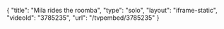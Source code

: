 {
    "title": "Mila rides the roomba",
    "type": "solo",
    "layout": "iframe-static",
    "videoId": "3785235",
    "url": "\/tvpembed\/3785235"
}